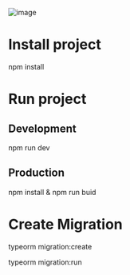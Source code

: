 ![image](https://github.com/zackproject/dbzama/assets/44408822/b3ffc827-6715-49e0-b10f-eabf7fe6da0e)

# Install project
npm install

# Run project
## Development
npm run dev
## Production
npm install & npm run buid

# Create Migration
typeorm migration:create <CreateCharacter>

typeorm migration:run <CreateCharacter>

